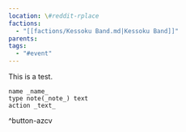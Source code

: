```yaml
---
location: \#reddit-rplace 
factions:
  - "[[factions/Kessoku Band.md|Kessoku Band]]"
parents:
tags:
  - "#event"
---
```

This is a test.
```button
name _name_
type note(_note_) text
action _text_
```
^button-azcv